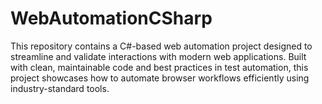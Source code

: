 # WebAutomationCSharp
This repository contains a C#-based web automation project designed to streamline and validate interactions with modern web applications. Built with clean, maintainable code and best practices in test automation, this project showcases how to automate browser workflows efficiently using industry-standard tools.
